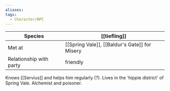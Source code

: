 ```yaml
---
aliases:
tags:
  - Character/NPC
---
```


| Species                 | [[tiefling]]                                  |
| ----------------------- | --------------------------------------------- |
| Met at                  | [[Spring Vale]], [[Baldur's Gate]] for Misery |
| Relationship with party | friendly                                      |
Knows [[Servius]] and helps him regularly (?).
Lives in the 'hippie district' of Spring Vale. 
Alchemist and poisoner. 